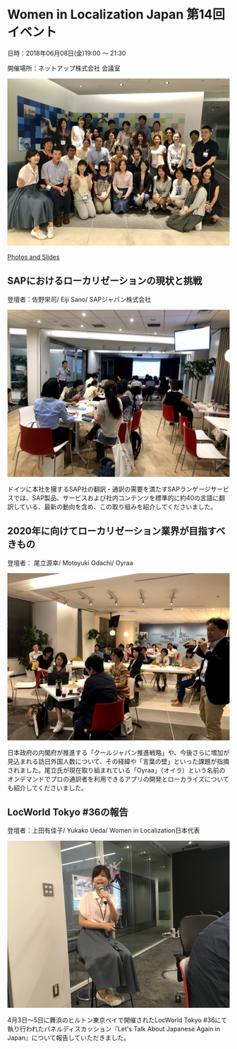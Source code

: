 # Women in Localization Japan 第14回イベント

日時：2018年06月08日(金)19:00 ～ 21:30

開催場所：ネットアップ株式会社 会議室

![image](./img/14_01.jpg)

[Photos and Slides](https://drive.google.com/drive/folders/1ORxObb-jGPKY00anx3Ai_oGhBu6O3_3n)

## SAPにおけるローカリゼーションの現状と挑戦
登壇者：佐野栄司/ Eiji Sano/ SAPジャパン株式会社

![image](./img/14_02.jpg)

ドイツに本社を擁するSAP社の翻訳・通訳の需要を満たすSAPランゲージサービスでは、SAP製品、サービスおよび社内コンテンツを標準的に約40の言語に翻訳している、最新の動向を含め、この取り組みを紹介してくださいました。

## 2020年に向けてローカリゼーション業界が目指すべきもの
登壇者： 尾立源幸/ Motoyuki Odachi/ Oyraa

![image](./img/14_03.jpg)

日本政府の内閣府が推進する「クールジャパン推進戦略」や、今後さらに増加が見込まれる訪日外国人数について、その経緯や「言葉の壁」といった課題が指摘されました。尾立氏が現在取り組まれている「Oyraa」（オイラ）という名前のオンデマンドでプロの通訳者を利用できるアプリの開発とローカライズについても紹介してくださいました。

## LocWorld Tokyo #36の報告
登壇者：上田有佳子/ Yukako Ueda/ Women in Localization日本代表

![image](./img/14_04.jpg)

4月3日～5日に舞浜のヒルトン東京ベイで開催されたLocWorld Tokyo #36にて執り行われたパネルディスカッション『Let's Talk About Japanese Again in Japan』について報告していただきました。
